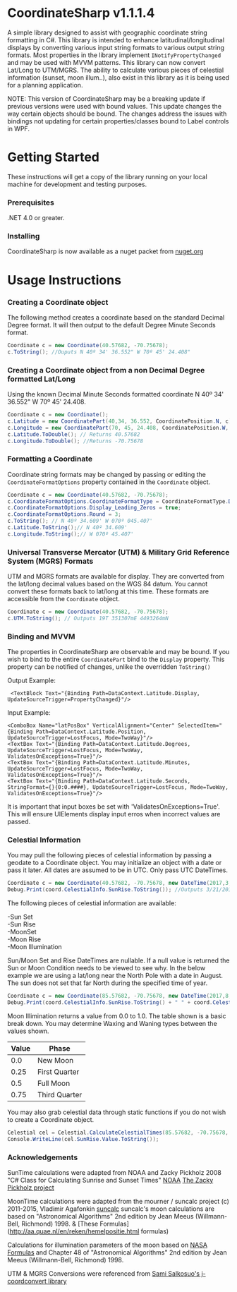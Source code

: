 # CoordinateSharp v1.1.1.4

A simple library designed to assist with geographic coordinate string formatting in C#. This library is intended to enhance latitudinal/longitudinal displays by converting various input string formats to various output string formats. Most properties in the library implement ```INotifyPropertyChanged``` and may be used with MVVM patterns. This library can now convert Lat/Long to UTM/MGRS. The ability to calculate various pieces of celestial information (sunset, moon illum..), also exist in this library as it is being used for a planning application.

NOTE: This version of CoordinateSharp may be a breaking update if previous versions were used with bound values. This update changes the way certain objects should be bound. The changes address the issues with bindings not updating for certain properties/classes bound to Label controls in WPF. 

# Getting Started
These instructions will get a copy of the library running on your local machine for development and testing purposes.

### Prerequisites
.NET 4.0 or greater.

### Installing
CoordinateSharp is now available as a nuget packet from [nuget.org](https://www.nuget.org/packages/CoordinateSharp/)

# Usage Instructions

### Creating a Coordinate object

The following method creates a coordinate based on the standard Decimal Degree format.
It will then output to the default Degree Minute Seconds format.

```C#
Coordinate c = new Coordinate(40.57682, -70.75678);
c.ToString(); //Ouputs N 40º 34' 36.552" W 70º 45' 24.408"
```

### Creating a Coordinate object from a non Decimal Degree formatted Lat/Long

Using the known Decimal Minute Seconds formatted coordinate N 40º 34' 36.552" W 70º 45' 24.408.

```C#
Coordinate c = new Coordinate();
c.Latitude = new CoordinatePart(40,34, 36.552, CoordinatePosition.N, c);
c.Longitude = new CoordinatePart(70, 45, 24.408, CoordinatePosition.W, c);
c.Latitude.ToDouble(); // Returns 40.57682
c.Longitude.ToDouble(); //Returns -70.75678
```
### Formatting a Coordinate

Coordinate string formats may be changed by passing or editing the ```CoordinateFormatOptions``` property contained in the ```Coordinate``` object.

```C#
Coordinate c = new Coordinate(40.57682, -70.75678);
c.CoordinateFormatOptions.CoordinateFormatType = CoordinateFormatType.Degree_Decimal_Minutes;
c.CoordinateFormatOptions.Display_Leading_Zeros = true;
c.CoordinateFormatOptions.Round = 3;
c.ToString(); // N 40º 34.609' W 070º 045.407'
c.Latitude.ToString();// N 40º 34.609'
c.Longitude.ToString();// W 070º 45.407'
```

### Universal Transverse Mercator (UTM) & Military Grid Reference System (MGRS) Formats

UTM and MGRS formats are available for display. They are converted from the lat/long decimal values based on the WGS 84 datum. You cannot convert these formats back to lat/long at this time. These formats are accessible from the ```Coordinate``` object.

```C#
Coordinate c = new Coordinate(40.57682, -70.75678);
c.UTM.ToString(); // Outputs 19T 351307mE 4493264mN
```

### Binding and MVVM

The properties in CoordinateSharp are observable and may be bound. If you wish to bind to the entire ```CoordinatePart``` bind to the ```Display``` property. This property can be notified of changes, unlike the overridden ```ToString()```

Output Example:
```XAML
 <TextBlock Text="{Binding Path=DataContext.Latitude.Display, UpdateSourceTrigger=PropertyChanged}"/>
 ```
 Input Example:
 ```XAML
 <ComboBox Name="latPosBox" VerticalAlignment="Center" SelectedItem="{Binding Path=DataContext.Latitude.Position, UpdateSourceTrigger=LostFocus, Mode=TwoWay}"/>
 <TextBox Text="{Binding Path=DataContext.Latitude.Degrees, UpdateSourceTrigger=LostFocus, Mode=TwoWay, ValidatesOnExceptions=True}"/>
 <TextBox Text="{Binding Path=DataContext.Latitude.Minutes, UpdateSourceTrigger=LostFocus, Mode=TwoWay, ValidatesOnExceptions=True}"/>
 <TextBox Text="{Binding Path=DataContext.Latitude.Seconds, StringFormat={}{0:0.####}, UpdateSourceTrigger=LostFocus, Mode=TwoWay, ValidatesOnExceptions=True}"/>
 ```
 
 It is important that input boxes be set with 'ValidatesOnExceptions=True'. This will ensure UIElements display input erros when incorrect values are passed.
 
 ### Celestial Information
 
 You may pull the following pieces of celestial information by passing a geodate to a Coordinate object. You may initialize an object with a date or pass it later. All dates are assumed to be in UTC. Only pass UTC DateTimes.

  ```C#
  Coordinate c = new Coordinate(40.57682, -70.75678, new DateTime(2017,3,21));
  Debug.Print(coord.CelestialInfo.SunRise.ToString()); //Outputs 3/21/2017 10:44:00 AM
  ```
  
  The following pieces of celestial information are available:
  
  -Sun Set        
  -Sun Rise         
  -MoonSet          
  -Moon Rise        
  -Moon Illumination
    
  Sun/Moon Set and Rise DateTimes are nullable. If a null value is returned the Sun or Moon Condition needs to be viewed to see why. In the below example we are using a lat/long near the North Pole with a date in August. The sun does not set that far North during the specified time of year.
  
   ```C#
  Coordinate c = new Coordinate(85.57682, -70.75678, new DateTime(2017,8,21));
  Debug.Print(coord.CelestialInfo.SunRise.ToString() + " " + coord.CelestialInfo.SunCondition); //Outputs UpAllDay
  ```
  
   Moon Illimination returns a value from 0.0 to 1.0. The table shown is a basic break down. You may determine Waxing and Waning types between the values shown.
  
|Value |Phase          |
| ---- | ------------- |
| 0.0  | New Moon      |
| 0.25 | First Quarter |
| 0.5  | Full Moon     |
| 0.75 | Third Quarter |

  You may also grab celestial data through static functions if you do not wish to create a Coordinate object.
  
  ```C#
  Celestial cel = Celestial.CalculateCelestialTimes(85.57682, -70.75678, new DateTime(2017,8,21));
  Console.WriteLine(cel.SunRise.Value.ToString());
  ```
   
### Acknowledgements

SunTime calculations were adapted from NOAA and Zacky Pickholz 2008 "C# Class for Calculating Sunrise and Sunset Times" 
 [NOAA](https://www.esrl.noaa.gov/gmd/grad/solcalc/main.js)
 [The Zacky Pickholz project](https://www.codeproject.com/Articles/29306/C-Class-for-Calculating-Sunrise-and-Sunset-Times)

MoonTime calculations were adapted from the mourner / suncalc project (c) 2011-2015, Vladimir Agafonkin [suncalc](https://github.com/mourner/suncalc/blob/master/suncalc.js)
suncalc's moon calculations are based on "Astronomical Algorithms" 2nd edition by Jean Meeus (Willmann-Bell, Richmond) 1998.
 & [These Formulas](http://aa.quae.nl/en/reken/hemelpositie.html formulas)

Calculations for illumination parameters of the moon based on [NASA Formulas](http://idlastro.gsfc.nasa.gov/ftp/pro/astro/mphase.pro) and Chapter 48 of "Astronomical Algorithms" 2nd edition by Jean Meeus (Willmann-Bell, Richmond) 1998.

UTM & MGRS Conversions were referenced from [Sami Salkosuo's j-coordconvert library](https://www.ibm.com/developerworks/library/j-coordconvert/)
  
  
